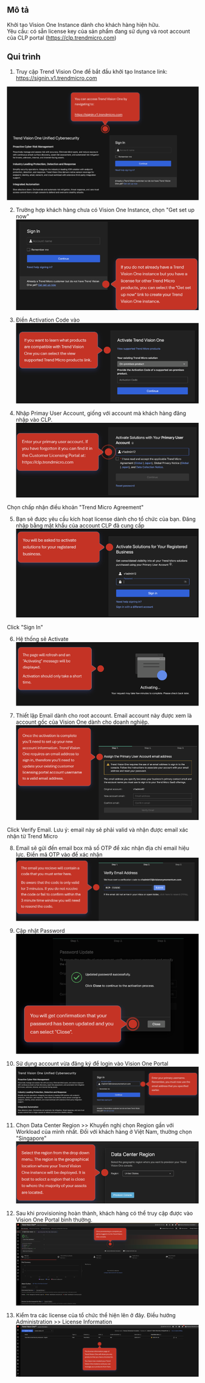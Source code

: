 ## Mô tả
Khởi tạo Vision One Instance dành cho khách hàng hiện hữu.  
Yêu cầu: có sẵn license key của sản phẩm đang sử dụng và root account của CLP portal (https://clp.trendmicro.com)

## Qui trình
1. Truy cập Trend Vision One để bắt đầu khởi tạo Instance
link: https://signin.v1.trendmicro.com 

![alt text](Image/image.png)

2. Trường hợp khách hàng chưa có Vision One Instance, chọn "Get set up now"
![alt text](Image/image-1.png)

3. Điền Activation Code vào  
![alt text](Image/image-2.png)

4. Nhập Primay User Account, giống với account mà khách hàng đăng nhập vào CLP.
![alt text](Image/image-3.png)

Chọn chấp nhận điều khoản "Trend Micro Agreement"

5. Bạn sẽ được yêu cầu kích hoạt license dành cho tổ chức của bạn. Đăng nhập bằng mật khẩu của account CLP đã cung cấp  
![alt text](Image/image-4.png)

Click "Sign In"

6. Hệ thống sẽ Activate  
![alt text](Image/image-5.png)

7. Thiết lập Email dành cho root account. Email account này được xem là account gốc của Vision One dành cho doanh nghiệp.
![alt text](Image/image-6.png)

Click Verify Email. Lưu ý: email này sẽ phải valid và nhận được email xác nhận từ Trend Micro

8. Email sẽ gửi đến email box mã số OTP để xác nhận địa chỉ email hiệu lực. Điền mã OTP vào để xác nhận  
![alt text](Image/image-7.png)

9. Cập nhật Password  
![alt text](Image/image-8.png)

10. Sử dụng account vừa đăng ký để login vào Vision One Portal
![alt text](Image/image-9.png)

11. Chọn Data Center Region >> Khuyến nghị chọn Region gần với Workload của mình nhất. Đối với khách hàng ở Việt Nam, thường chọn "Singapore"  
![alt text](Image/image-10.png)

12. Sau khi provisioning hoàn thành, khách hàng có thể truy cập được vào Vision One Portal bình thường.  
![alt text](Image/image-11.png)

13. Kiểm tra các license của tổ chức thể hiện lên ở đây. Điều hướng Administration >> License Information  
![alt text](Image/image-12.png)